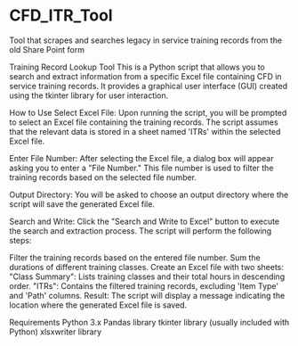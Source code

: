 # CFD_ITR_Tool
Tool that scrapes and searches legacy in service training records from the old Share Point form

Training Record Lookup Tool
This is a Python script that allows you to search and extract information from a specific Excel file containing CFD in service training records. It provides a graphical user interface (GUI) created using the tkinter library for user interaction.

How to Use
Select Excel File: Upon running the script, you will be prompted to select an Excel file containing the training records. The script assumes that the relevant data is stored in a sheet named 'ITRs' within the selected Excel file.

Enter File Number: After selecting the Excel file, a dialog box will appear asking you to enter a "File Number." This file number is used to filter the training records based on the selected file number.

Output Directory: You will be asked to choose an output directory where the script will save the generated Excel file.

Search and Write: Click the "Search and Write to Excel" button to execute the search and extraction process. The script will perform the following steps:

Filter the training records based on the entered file number.
Sum the durations of different training classes.
Create an Excel file with two sheets:
"Class Summary": Lists training classes and their total hours in descending order.
"ITRs": Contains the filtered training records, excluding 'Item Type' and 'Path' columns.
Result: The script will display a message indicating the location where the generated Excel file is saved.

Requirements
Python 3.x
Pandas library
tkinter library (usually included with Python)
xlsxwriter library
